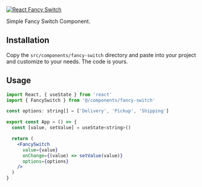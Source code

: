 <a href="https://shadcn-fancy-switch.vercel.app" target="_blank">
  <img src="https://i.imgur.com/xxA5q5c.png" alt="React Fancy Switch" />
</a>

Simple Fancy Switch Component.

## Installation

Copy the `src/components/fancy-switch` directory and paste into your project and customize to your needs. The code is yours.

## Usage

```jsx
import React, { useState } from 'react'
import { FancySwitch } from '@/components/fancy-switch'

const options: string[] = ['Delivery', 'Pickup', 'Shipping']

export const App = () => {
  const [value, setValue] = useState<string>()

  return (
    <FancySwitch
      value={value}
      onChange={(value) => setValue(value)}
      options={options}
    />
  )
}
```
